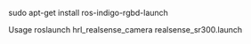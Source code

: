 
sudo apt-get install ros-indigo-rgbd-launch

Usage
roslaunch hrl_realsense_camera realsense_sr300.launch
